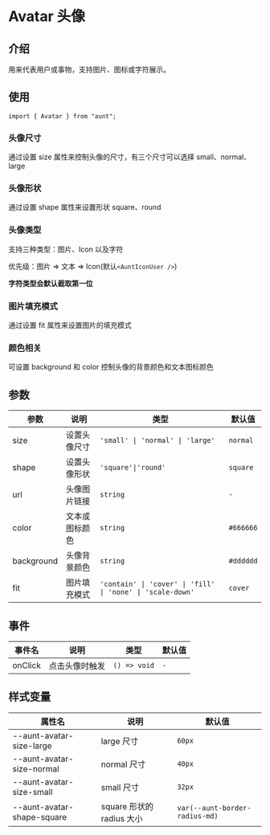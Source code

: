 # Avatar 头像

<code hidden="hidden" src="./demos/demo.tsx"></code>

## 介绍

用来代表用户或事物，支持图片、图标或字符展示。

## 使用

```tsx
import { Avatar } from "aunt";
```

### 头像尺寸

通过设置 size 属性来控制头像的尺寸，有三个尺寸可以选择 small、normal、large
<code src="./demos/demo-size.tsx"></code>

### 头像形状

通过设置 shape 属性来设置形状 square、round
<code src="./demos/demo-shape.tsx"></code>

### 头像类型

支持三种类型：图片、Icon 以及字符

优先级：图片 => 文本 => Icon(默认`<AuntIconUser />`)

**字符类型会默认截取第一位**
<code src="./demos/demo-type.tsx"></code>

### 图片填充模式

通过设置 fit 属性来设置图片的填充模式
<code src="./demos/demo-fit.tsx"></code>

### 颜色相关

可设置 background 和 color 控制头像的背景颜色和文本图标颜色
<code src="./demos/demo-color.tsx"></code>

## 参数

| 参数       | 说明           | 类型                                                       | 默认值    |
| ---------- | -------------- | ---------------------------------------------------------- | --------- |
| size       | 设置头像尺寸   | `'small' \| 'normal' \| 'large'`                           | `normal`  |
| shape      | 设置头像形状   | `'square'\|'round'`                                        | `square`  |
| url        | 头像图片链接   | `string`                                                   | `-`       |
| color      | 文本或图标颜色 | `string`                                                   | `#666666` |
| background | 头像背景颜色   | `string`                                                   | `#dddddd` |
| fit        | 图片填充模式   | `'contain' \| 'cover' \| 'fill' \| 'none' \| 'scale-down'` | `cover`   |

## 事件

| 事件名  | 说明           | 类型         | 默认值 |
| ------- | -------------- | ------------ | ------ |
| onClick | 点击头像时触发 | `() => void` | `-`    |

## 样式变量

| 属性名                     | 说明                      | 默认值                         |
| -------------------------- | ------------------------- | ------------------------------ |
| --aunt-avatar-size-large   | large 尺寸                | `60px`                         |
| --aunt-avatar-size-normal  | normal 尺寸               | `40px`                         |
| --aunt-avatar-size-small   | small 尺寸                | `32px`                         |
| --aunt-avatar-shape-square | square 形状的 radius 大小 | `var(--aunt-border-radius-md)` |
